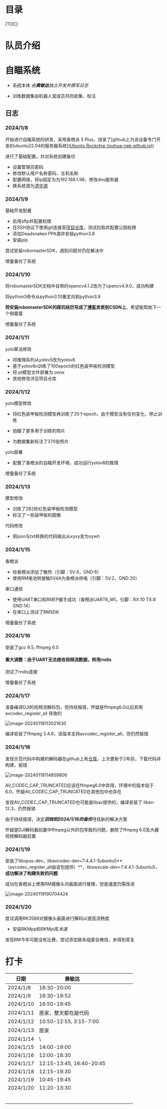 # 目录

[TOC]

<div style="page-break-after:always"></div>

# 队员介绍



# 自瞄系统

- 系统本体 *由**黄敏达**独立开发并撰写日志*

- 训练数据集由机器人室成员共同收集、标注

## 日志

### 2024/1/8

开始进行自瞄系统的研发，采用香橙派 5 Plus，烧录了[github上为该设备专门开发的ubuntu22.04的服务器系统]([Ubuntu Rockchip (joshua-riek.github.io)](https://joshua-riek.github.io/ubuntu-rockchip-download/boards/orangepi-5-plus.html))

进行了基础配置，并对系统创建备份

- 设置管理员密码
- 修改默认用户名称密码、主机名称
- 配置网络，将ip固定为为192.168.1.98，修改dns服务器
- 换系统源为[清华源](https://mirrors.tuna.tsinghua.edu.cn/help/ubuntu-ports/)

### 2024/1/9

基础开发配置

- 启用sftp并配置权限
- 在SSH协议下使用git连接至[项目仓库](https://github.com/hs150521/RMYC-yolo/tree/main)，测试拉取并配置公钥权限
- 添加Deadsnakes PPA源并安装python3.8
- 安装pip

尝试安装robomasterSDK，遇到问题并仍在解决中

增量备份了系统

### 2024/1/10

将robomasterSDK文档中自带的opencv4.1.2改为了opencv4.9.0，成功构建

将python3命令从python3.10重定向到python3.8

**将安装robomasterSDK的踩坑经历写成了[博客](https://blog.csdn.net/C___programmer/article/details/135486406?spm=1001.2014.3001.5502)发表到CSDN上**，希望能帮助下一个倒霉蛋

增量备份了系统

### 2024/1/11

yolo算法修改

- 将推理系列从yolov5改为yolov8
- 基于yolov8n训练了100epoch的红色装甲板检测模型
- 将.pt模型文件部署为.onnx
- 其他修改详见项目仓库

### 2024/1/12

yolo模型修改

- 将红色装甲板检测模型再训练了25个epoch，由于模型没有任何变化，停止训练

- 拍摄了更多用于训练的照片

- 为数据集新标注了370张照片

yolo部署

- 配置了香橙派的自瞄开发环境，成功运行yolov8的推理

增量备份了系统

### 2024/1/13

模型修改

- 训练了282轮红色装甲板检测模型
- 标注了一些装甲板的图像

代码修改

- 把json与txt转换的代码输出从xyxy变为xywh

### 2024/1/15

香橙派

- 给香橙派添加了散热（引脚：5V:4，GND:6）
- 使用RM电池转接触5V4A为香橙派供电（引脚：5V:2，GND:20）

串口通信

- 使用UART串口和RMEP握手成功（香橙派UART6_M1，引脚：RX:10 TX:8 GND:14）
- 在串口上测试了RMSDK

增量备份了系统

### 2024/1/16

安装了gcc 9.5, ffmpeg 6.0

#### 重大调整：由于UART无法接收视频流数据，转用rndis

测试了rndis连接

增量备份了系统

### 2024/1/17

准备编译DJI的视频流解码包，但持续报错，怀疑是ffmpeg6.0以后弃用 avcodec_register_all 导致的

![image-20240119113021630](Picture/2024工程日志/image-20240119113021630-1705635027921-1.png)

编译安装了ffmpeg 3.4.9，该版本支持avcodec_register_all，但仍然报错

### 2024/1/18

发现示范代码中构建的解码器在github上有[仓库](https://github.com/DaWelter/h264decoder)，上次更新于2年前，下载代码并构建，报错

![image-20240119114859806](Picture/2024工程日志/image-20240119114859806.png)

AV_CODEC_CAP_TRUNCATED应该在ffmpeg6.0中弃用，环境中的版本低于6.0，怀疑AV_CODEC_CAP_TRUNCATED在其他包中也存在

发现AV_CODEC_CAP_TRUNCATED也可能是libav提供的，编译安装了 libav-12.3，仍然报错

由于持续报错，决定***回档到2024/1/16的备份***寻找新的解决方案

怀疑是DJI解码器前置中ffmpeg以外的包导致的问题，删除了ffmpeg 6.0及大疆视频解码器前置

### 2024/1/19

安装了libopus-dev，libavcodec-dev=7:4.4.1-3ubuntu5**（avcodec_register_all由该包提供）**，libswscale-dev=7:4.4.1-3ubuntu5，**成功解决了构建失败的问题**

成功在香橙派上使用RM摄像头对画面进行推理，但是速度仍需改进

![image-20240119190704424](Picture/2024工程日志/image-20240119190704424.png)

### 2024/1/20

尝试调用RK3588对摄像头画面进行解码以提高流畅度

- 安装RKMpp和RKMpi库*未遂*

发现RM今年可能没有比赛，尝试添加联系组委会微信，未得到答复

# 打卡

| 日期      | 黄敏达                   |      |      |      |      |      |
| --------- | ------------------------ | ---- | ---- | ---- | ---- | ---- |
| 2024/1/8  | 16:30-20:00              |      |      |      |      |      |
| 2024/1/9  | 16:30-19:52              |      |      |      |      |      |
| 2024/1/10 | 16:50-19:45              |      |      |      |      |      |
| 2024/1/11 | 居家，整天都在敲代码     |      |      |      |      |      |
| 2024/1/12 | 10:50-12:55, 3:15-7:00   |      |      |      |      |      |
| 2024/1/13 | 居家                     |      |      |      |      |      |
| 2024/1/14 | \                        |      |      |      |      |      |
| 2024/1/15 | 14:00-19:00              |      |      |      |      |      |
| 2024/1/16 | 12:00-18:30              |      |      |      |      |      |
| 2024/1/17 | 12:15-13:45, 16:40-20:45 |      |      |      |      |      |
| 2024/1/18 | 12:15-19:30              |      |      |      |      |      |
| 2024/1/19 | 10:45-19:45              |      |      |      |      |      |
| 2024/1/20 | 11:20-13:30              |      |      |      |      |      |
|           |                          |      |      |      |      |      |
|           |                          |      |      |      |      |      |
|           |                          |      |      |      |      |      |
|           |                          |      |      |      |      |      |
|           |                          |      |      |      |      |      |
|           |                          |      |      |      |      |      |

